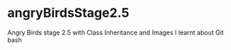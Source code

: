 # angryBirdsStage2.5
Angry Birds stage 2.5 with Class Inheritance and Images
I learnt about Git bash